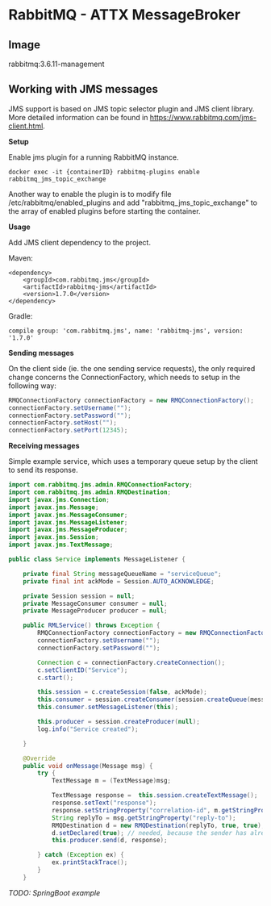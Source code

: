 # RabbitMQ - ATTX MessageBroker


## Image

rabbitmq:3.6.11-management

## Working with JMS messages

JMS support is based on JMS topic selector plugin and JMS client library.
More detailed information can be found in https://www.rabbitmq.com/jms-client.html.

**Setup**

Enable jms plugin for a running RabbitMQ instance.

```
docker exec -it {containerID} rabbitmq-plugins enable rabbitmq_jms_topic_exchange
```

Another way to enable the plugin is to modify file /etc/rabbitmq/enabled_plugins and
add "rabbitmq_jms_topic_exchange" to the array of enabled plugins before starting the container.

**Usage**

Add JMS client dependency to the project.

Maven:
```
<dependency>
    <groupId>com.rabbitmq.jms</groupId>
    <artifactId>rabbitmq-jms</artifactId>
    <version>1.7.0</version>
</dependency>
```

Gradle:
```
compile group: 'com.rabbitmq.jms', name: 'rabbitmq-jms', version: '1.7.0'
```

**Sending messages**

On the client side (ie. the one sending service requests), the only required change concerns the ConnectionFactory, which needs to setup in the following way:

```java
RMQConnectionFactory connectionFactory = new RMQConnectionFactory();
connectionFactory.setUsername("");
connectionFactory.setPassword("");
connectionFactory.setHost("");
connectionFactory.setPort(12345);
```

**Receiving messages**

Simple example service, which uses a temporary queue setup by the client to send its response.

```java
import com.rabbitmq.jms.admin.RMQConnectionFactory;
import com.rabbitmq.jms.admin.RMQDestination;
import javax.jms.Connection;
import javax.jms.Message;
import javax.jms.MessageConsumer;
import javax.jms.MessageListener;
import javax.jms.MessageProducer;
import javax.jms.Session;
import javax.jms.TextMessage;

public class Service implements MessageListener {

    private final String messageQueueName = "serviceQueue";
    private final int ackMode = Session.AUTO_ACKNOWLEDGE;

    private Session session = null;
    private MessageConsumer consumer = null;
    private MessageProducer producer = null;

    public RMLService() throws Exception {
        RMQConnectionFactory connectionFactory = new RMQConnectionFactory();
        connectionFactory.setUsername("");
        connectionFactory.setPassword("");

        Connection c = connectionFactory.createConnection();
        c.setClientID("Service");
        c.start();

        this.session = c.createSession(false, ackMode);
        this.consumer = session.createConsumer(session.createQueue(messageQueueName));
        this.consumer.setMessageListener(this);

        this.producer = session.createProducer(null);        
        log.info("Service created");

    }    

    @Override
    public void onMessage(Message msg) {
        try {
            TextMessage m = (TextMessage)msg;

            TextMessage response =  this.session.createTextMessage();            
            response.setText("response");          
            response.setStringProperty("correlation-id", m.getStringProperty("correlation-id"));
            String replyTo = msg.getStringProperty("reply-to");
            RMQDestination d = new RMQDestination(replyTo, true, true);
            d.setDeclared(true); // needed, because the sender has already created the queue
            this.producer.send(d, response);

        } catch (Exception ex) {
            ex.printStackTrace();
        }
    }         

```

*TODO: SpringBoot example*
